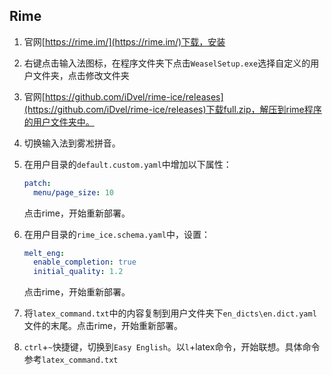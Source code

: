 ## Rime

1. 官网[https://rime.im/](https://rime.im/)下载，安装

2. 右键点击输入法图标，在程序文件夹下点击`WeaselSetup.exe`选择自定义的用户文件夹，点击修改文件夹

3. 官网[https://github.com/iDvel/rime-ice/releases](https://github.com/iDvel/rime-ice/releases)下载full.zip，解压到rime程序的用户文件夹中。

4. 切换输入法到雾凇拼音。

5. 在用户目录的`default.custom.yaml`中增加以下属性：

   ```yaml
   patch:
     menu/page_size: 10
   ```

   点击rime，开始重新部署。

6. 在用户目录的`rime_ice.schema.yaml`中，设置：

   ```YAML
   melt_eng:
     enable_completion: true
     initial_quality: 1.2
   ```

   点击rime，开始重新部署。

7. 将`latex_command.txt`中的内容复制到用户文件夹下`en_dicts\en.dict.yaml`文件的末尾。点击rime，开始重新部署。

8. `ctrl`+`~`快捷键，切换到`Easy English`。以`l`+latex命令，开始联想。具体命令参考`latex_command.txt`